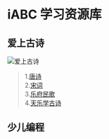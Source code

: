 # iABC 学习资源库

## 爱上古诗

![爱上古诗](爱上古诗/images/爱上古诗.jpg)  

> 1.[唐诗](爱上古诗/唐诗.md)  
> 2.[宋词](爱上古诗/宋词.md)  
> 3.[乐府民歌](爱上古诗/乐府民歌.md)  
> 4.[天乐学古诗](爱上古诗/天乐学古诗.md)

## 少儿编程
